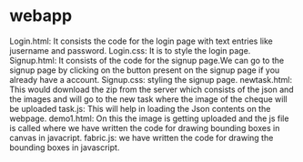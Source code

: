 # webapp
Login.html: It consists the code for the login page with text entries like jusername and password.
Login.css: It is to style the login page.
Signup.html: It consists of the code for the signup page.We can go to the signup page by clicking on the button present on the signup page if you already have a account.
Signup.css: styling the signup page.
newtask.html: This would download the zip from the server which consists of the json and the images and will go to the new task where the image of the cheque will be uploaded
task.js: This will help in loading the Json contents on the webpage.
demo1.html: On this the image is getting uploaded and the js file is called where we have written the code for drawing bounding boxes in canvas in javacript.
fabric.js: we have written the code for drawing the bounding boxes in javascript.
